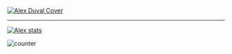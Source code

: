 [![Alex Duval Cover](https://res.cloudinary.com/dey128wj1/image/upload/v1594650260/cover_2x_vnypvx.png)][website]  

---

[![Alex stats](https://github-readme-stats.vercel.app/api?username=xlanex6)][website]


![counter](https://ennjgcps5pdut2y.m.pipedream.net)


[website]:(https://www.alexduval.fr/?utm_campaign=ReadMe&utm_medium=img&utm_source=Github)

